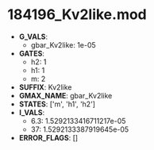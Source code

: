 # 184196_Kv2like.mod

- **G_VALS**:
  - gbar_Kv2like: 1e-05
- **GATES**:
  - h2: 1
  - h1: 1
  - m: 2
- **SUFFIX**: Kv2like
- **GMAX_NAME**: gbar_Kv2like
- **STATES**: ['m', 'h1', 'h2']
- **I_VALS**:
  - 6.3: 1.5292133416711217e-05
  - 37: 1.5292133387919645e-05
- **ERROR_FLAGS**: []
